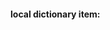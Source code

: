 #### local dictionary item:

<!-- <p id="dict-item"> -->
<!-- <span id="dict-item-rdict"></span> -->
<!-- <span id="dict-item-pos"></span> -->
<!-- <span id="dict-item-key"></span> -->
<!-- <span></span> -->
<!-- </p> -->

<!-- translation: -->

<!-- <p id="dict-item-trns"> -->
<!--     <input type="text" size=50 id="dict-item-trns-input"> -->
<!-- </p> -->
<!-- <p id="dict-item-submit"> -->
<!--     <input type="submit" value="ok" id="dict-item-submit-ok"> -->
<!--     <input type="submit" value="cancel" id="dict-item-submit-cancel"> -->
<!-- </p> -->
